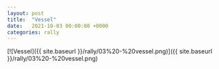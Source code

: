 ```yaml
---
layout: post
title:  "Vessel"
date:   2021-10-03 00:00:00 +0000
categories: rally
---
```


[![Vessel]({{ site.baseurl }}/rally/03%20-%20vessel.png)]({{ site.baseurl }}/rally/03%20-%20vessel.png)

